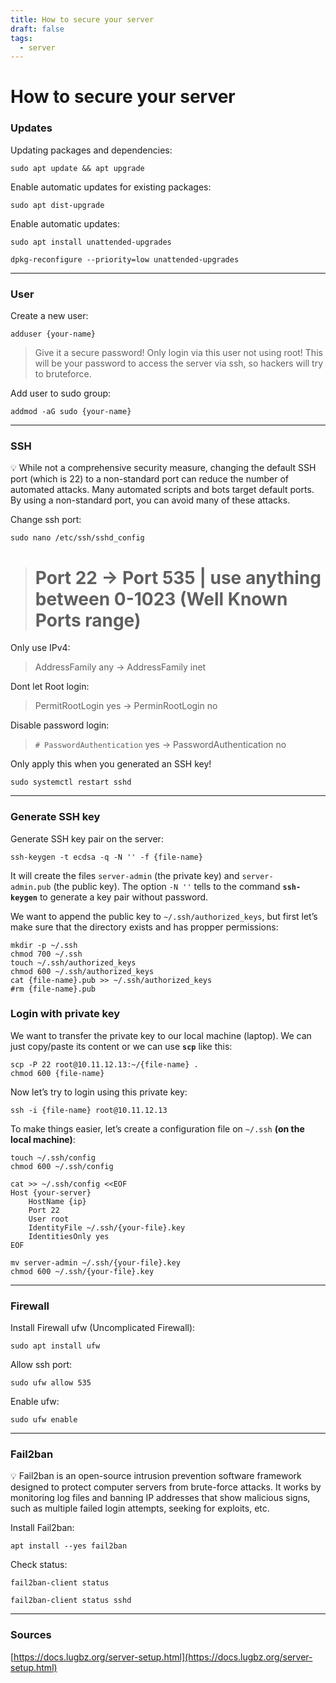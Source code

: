 ```yaml
---
title: How to secure your server
draft: false
tags:
  - server
---
```

# How to secure your server

### Updates

Updating packages and dependencies:
```shell
sudo apt update && apt upgrade
```

Enable automatic updates for existing packages:
```shell
sudo apt dist-upgrade
```

Enable automatic updates:
```shell
sudo apt install unattended-upgrades
```

```shell
dpkg-reconfigure --priority=low unattended-upgrades
```

---
### User

Create a new user:
```shell
adduser {your-name}
```

> Give it a secure password! Only login via this user not using root! This will be your password to access the server via ssh, so hackers will try to bruteforce.

Add user to sudo group:
```shell
addmod -aG sudo {your-name}
```

---
### SSH

<aside>
💡 While not a comprehensive security measure, changing the default SSH port (which is 22) to a non-standard port can reduce the number of automated attacks. Many automated scripts and bots target default ports. By using a non-standard port, you can avoid many of these attacks.

</aside>

Change ssh port:
```shell
sudo nano /etc/ssh/sshd_config
```

> # Port 22 → Port 535 | use anything between 0-1023 (Well Known Ports range)

Only use IPv4:

> AddressFamily any → AddressFamily inet

Dont let Root login:

> PermitRootLogin yes → PerminRootLogin no

Disable password login:

> `# PasswordAuthentication` yes → PasswordAuthentication no

Only apply this when you generated an SSH key!

```shell
sudo systemctl restart sshd
```

---
### Generate SSH key

Generate SSH key pair on the server:

```shell
ssh-keygen -t ecdsa -q -N '' -f {file-name}
```

It will create the files `server-admin` (the private key) and `server-admin.pub` (the public key). The option `-N ''` tells to the command **`ssh-keygen`** to generate a key pair without password.

We want to append the public key to `~/.ssh/authorized_keys`, but first let’s make sure that the directory exists and has propper permissions:

```shell
mkdir -p ~/.ssh
chmod 700 ~/.ssh
touch ~/.ssh/authorized_keys
chmod 600 ~/.ssh/authorized_keys
cat {file-name}.pub >> ~/.ssh/authorized_keys
#rm {file-name}.pub
```

### Login with private key

We want to transfer the private key to our local machine (laptop). We can just copy/paste its content or we can use **`scp`** like this:

```shell
scp -P 22 root@10.11.12.13:~/{file-name} .
chmod 600 {file-name}
```

Now let’s try to login using this private key:

```shell
ssh -i {file-name} root@10.11.12.13
```

To make things easier, let’s create a configuration file on `~/.ssh` **(on the local machine)**:

```shell
touch ~/.ssh/config
chmod 600 ~/.ssh/config

cat >> ~/.ssh/config <<EOF
Host {your-server}
    HostName {ip}
    Port 22
    User root
    IdentityFile ~/.ssh/{your-file}.key
    IdentitiesOnly yes
EOF

mv server-admin ~/.ssh/{your-file}.key
chmod 600 ~/.ssh/{your-file}.key
```

---
### Firewall

Install Firewall ufw (Uncomplicated Firewall):

```shell
sudo apt install ufw
```

Allow ssh port:

```shell
sudo ufw allow 535
```

Enable ufw:

```shell
sudo ufw enable
```

---
### Fail2ban

<aside>
💡 Fail2ban is an open-source intrusion prevention software framework designed to protect computer servers from brute-force attacks. It works by monitoring log files and banning IP addresses that show malicious signs, such as multiple failed login attempts, seeking for exploits, etc.

</aside>

Install Fail2ban:

```shell
apt install --yes fail2ban
```

Check status:

```shell
fail2ban-client status
```

```shell
fail2ban-client status sshd
```

---
### Sources

[https://docs.lugbz.org/server-setup.html](https://docs.lugbz.org/server-setup.html)
